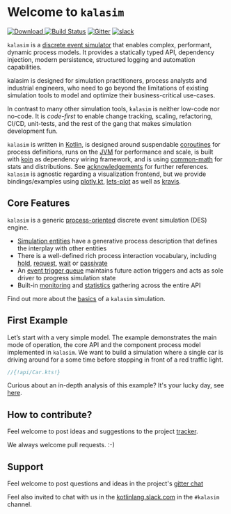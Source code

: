 # Welcome to `kalasim`

[ ![Download](https://img.shields.io/github/v/release/holgerbrandl/kalasim) ](https://github.com/holgerbrandl/kalasim/releases)  [![Build Status](https://github.com/holgerbrandl/kalasim/workflows/build/badge.svg)](https://github.com/holgerbrandl/kalasim/actions?query=workflow%3Abuild) [![Gitter](https://badges.gitter.im/kalasim.svg)](https://gitter.im/holgerbrandl/kalasim) [![slack](https://img.shields.io/badge/kotlinlang%20slack-kalasim-yellowgreen)](https://kotlinlang.slack.com/messages/kalasim/)

`kalasim` is a [discrete event simulator](theory.md#what-is-discrete-event-simulation) that enables complex, performant, dynamic process models. It provides a statically typed API, dependency injection, modern persistence, structured logging and automation capabilities.

kalasim is designed for simulation practitioners, process analysts and industrial engineers, who need to go beyond the limitations of existing simulation tools to model and optimize their business-critical use-cases.

In contrast to many other simulation tools, `kalasim` is neither low-code nor no-code. It is _code-first_ to enable change tracking, scaling, refactoring, CI/CD, unit-tests, and the rest of the gang that makes simulation development fun.

`kalasim` is written in [Kotlin](https://kotlinlang.org/), is designed around suspendable [coroutines](https://kotlinlang.org/docs/reference/coroutines-overview.html) for process definitions, runs on the [JVM](https://github.com/openjdk/jdk) for performance and scale, is built with [koin](https://github.com/InsertKoinIO/koin) as dependency wiring framework, and is using [common-math](https://commons.apache.org/proper/commons-math/) for stats and distributions. See [acknowledgements](about.md#acknowledgements) for further references. `kalasim` is agnostic regarding a visualization frontend, but we provide bindings/examples using [plotly.kt](https://github.com/mipt-npm/plotly.kt), [lets-plot](https://github.com/JetBrains/lets-plot-kotlin) as well as [kravis](https://github.com/holgerbrandl/kravis).


## Core Features

`kalasim` is a generic [process-oriented](theory.md) discrete event simulation (DES) engine.

* [Simulation entities](component.md) have a generative process description that defines the interplay with other entities
* There is a well-defined rich process interaction vocabulary, including [hold](component.md#hold), [request](component.md#request), [wait](component.md#wait) or [passivate](component.md#passivate)
* An [event trigger queue](basics.md#event-queue) maintains future action triggers and acts as sole driver to progress simulation state
* Built-in [monitoring](monitors.md) and [statistics](analysis.md) gathering across the entire API

Find out more about the [basics](basics.md) of a `kalasim` simulation.

## First Example

Let’s start with a very simple model. The example demonstrates the main mode of operation, the core API and the component process model implemented in `kalasim`. We want to build a simulation where a single car is driving around for a some time before stopping in front of a red traffic light.

```kotlin
//{!api/Car.kts!}
```

Curious about an in-depth analysis of this example? It's your lucky day, see [here](examples/car.md).

##  How to contribute?

Feel welcome to post ideas and suggestions to the project [tracker](https://github.com/holgerbrandl/kalasim/issues).

We always welcome pull requests. :-)


## Support

Feel welcome to post questions and ideas in the project's [gitter chat](https://gitter.im/holgerbrandl/kalasim)

Feel also invited to chat with us in the [kotlinlang.slack.com](http://kotlinlang.slack.com) in the `#kalasim` channel.


